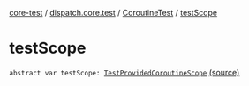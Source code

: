 [core-test](../../index.md) / [dispatch.core.test](../index.md) / [CoroutineTest](index.md) / [testScope](./test-scope.md)

# testScope

`abstract var testScope: `[`TestProvidedCoroutineScope`](../-test-provided-coroutine-scope/index.md) [(source)](https://github.com/RBusarow/Dispatch/tree/master/core-test/src/main/java/dispatch/core/test/CoroutineTest.kt#L74)